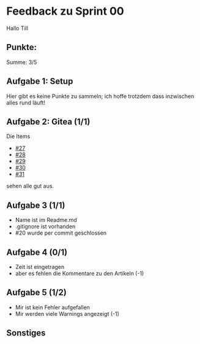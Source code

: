 # Feedback zu Sprint 00

Hallo Till

## Punkte:

Summe: 3/5

## Aufgabe 1: Setup

Hier gibt es keine Punkte zu sammeln;
ich hoffe trotzdem dass inzwischen alles rund läuft!

## Aufgabe 2: Gitea (1/1)
  
Die Items

- [#27](https://git.sopranium.de/sopra-ws2223/sopra07/issues/27)  
- [#28](https://git.sopranium.de/sopra-ws2223/sopra07/issues/28)  
- [#29](https://git.sopranium.de/sopra-ws2223/sopra07/issues/29)  
- [#30](https://git.sopranium.de/sopra-ws2223/sopra07/issues/30)  
- [#31](https://git.sopranium.de/sopra-ws2223/sopra07/issues/31)

sehen alle gut aus.

## Aufgabe 3 (1/1)

- Name ist im Readme.md
- .gitignore ist vorhanden
- #20 wurde per commit geschlossen

## Aufgabe 4 (0/1)

- Zeit ist eingetragen
- aber es fehlen die Kommentare zu den Artikeln (-1)

## Aufgabe 5 (1/2)

- Mir ist kein Fehler aufgefallen
- Mir werden viele Warnings angezeigt (-1)

## Sonstiges
